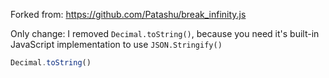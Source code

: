 Forked from: https://github.com/Patashu/break_infinity.js

Only change: I removed `Decimal.toString()`, because you need it's built-in JavaScript implementation to use `JSON.Stringify()`

```javascript
Decimal.toString()
```